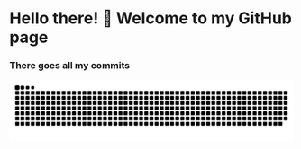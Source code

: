 # Hello there! :wave: Welcome to my GitHub page

### There goes all my commits

<picture>
  <source media="(prefers-color-scheme: dark)" srcset="https://raw.githubusercontent.com/kevinsunofficial/kevinsunofficial/output/github-contribution-grid-snake-dark.svg">
  <source media="(prefers-color-scheme: light)" srcset="https://raw.githubusercontent.com/kevinsunofficial/kevinsunofficial/output/github-contribution-grid-snake.svg">
  <img alt="github contribution grid snake animation" src="https://raw.githubusercontent.com/kevinsunofficial/kevinsunofficial/output/github-contribution-grid-snake.svg">
</picture>

<!--
<p align="center">
  <img src="https://github-readme-stats.vercel.app/api/top-langs/?username=kevinsunofficial&hide=jupyter%20notebook&size_weight=0.5&count_weight=0.5&theme=tokyonight&langs_count=5">
</p>
-->
